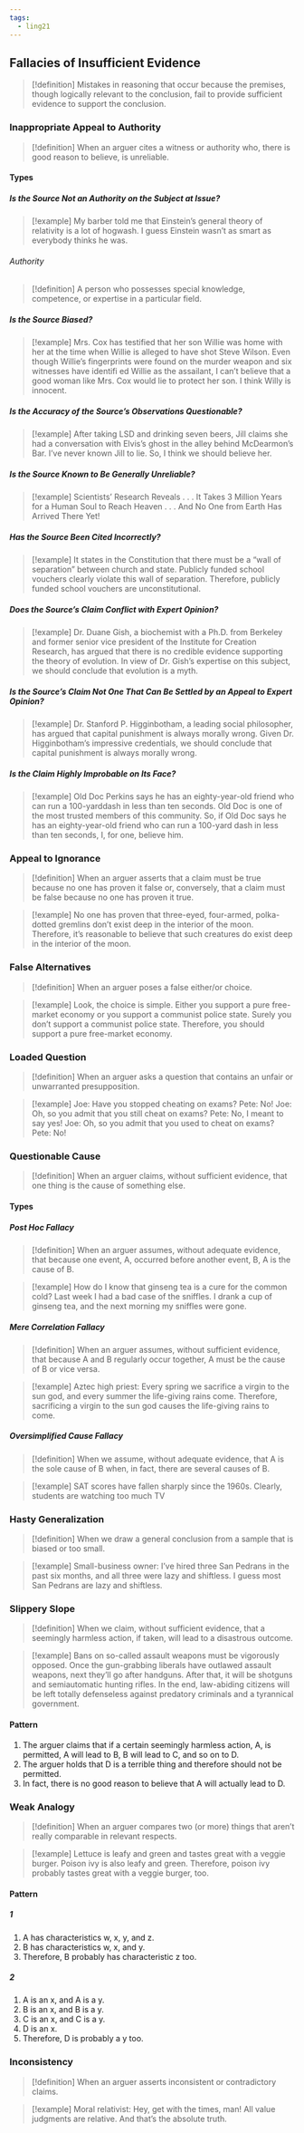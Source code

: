 ```yaml
---
tags:
  - ling21
---
```


## Fallacies of Insufficient Evidence
>[!definition]
>Mistakes in reasoning that occur because the premises, though logically relevant to the conclusion, fail to provide sufficient evidence to support the conclusion.

### Inappropriate Appeal to Authority
>[!definition]
>When an arguer cites a witness or authority who, there is good reason to believe, is unreliable.
#### Types
##### Is the Source Not an Authority on the Subject at Issue?
>[!example]
>My barber told me that Einstein’s general theory of relativity is a lot of hogwash. I guess Einstein wasn’t as smart as everybody thinks he was.
###### Authority
>[!definition]
>A person who possesses special knowledge, competence, or expertise in a particular field.

##### Is the Source Biased?
>[!example]
>Mrs. Cox has testified that her son Willie was home with her at the time when Willie is alleged to have shot Steve Wilson. Even though Willie’s fingerprints were found on the murder weapon and six witnesses have identifi ed Willie as the assailant, I can’t believe that a good woman like Mrs. Cox would lie to protect her son. I think Willy is innocent.
##### Is the Accuracy of the Source’s Observations Questionable?
>[!example]
>After taking LSD and drinking seven beers, Jill claims she had a conversation with Elvis’s ghost in the alley behind McDearmon’s Bar. I’ve never known Jill to lie. So, I think we should believe her.
##### Is the Source Known to Be Generally Unreliable?
>[!example]
>Scientists’ Research Reveals . . . It Takes 3 Million Years for a Human Soul to Reach Heaven . . . And No One from Earth Has Arrived There Yet!
##### Has the Source Been Cited Incorrectly?
>[!example]
>It states in the Constitution that there must be a “wall of separation” between church and state. Publicly funded school vouchers clearly violate this wall of separation. Therefore, publicly funded school vouchers are unconstitutional.
##### Does the Source’s Claim Conflict with Expert Opinion?
>[!example]
>Dr. Duane Gish, a biochemist with a Ph.D. from Berkeley and former senior
>vice president of the Institute for Creation Research, has argued that there is no credible evidence supporting the theory of evolution. In view of Dr. Gish’s expertise on this subject, we should conclude that evolution is a myth.
##### Is the Source’s Claim Not One That Can Be Settled by an Appeal to Expert Opinion?
>[!example]
>Dr. Stanford P. Higginbotham, a leading social philosopher, has argued that capital punishment is always morally wrong. Given Dr. Higginbotham’s impressive credentials, we should conclude that capital punishment is always morally wrong.
##### Is the Claim Highly Improbable on Its Face?
>[!example]
>Old Doc Perkins says he has an eighty-year-old friend who can run a 100-yarddash in less than ten seconds. Old Doc is one of the most trusted members of this community. So, if Old Doc says he has an eighty-year-old friend who can run a 100-yard dash in less than ten seconds, I, for one, believe him.

### Appeal to Ignorance
>[!definition]
>When an arguer asserts that a claim must be true because no one has proven it false or, conversely, that a claim must be false because no one has proven it true.

>[!example]
>No one has proven that three-eyed, four-armed, polka-dotted gremlins don’t exist deep in the interior of the moon. Therefore, it’s reasonable to believe that such creatures do exist deep in the interior of the moon.
### False Alternatives
>[!definition]
>When an arguer poses a false either/or choice.

>[!example]
>Look, the choice is simple. Either you support a pure free-market economy or you support a communist police state. Surely you don’t support a communist police state. Therefore, you should support a pure free-market economy.
### Loaded Question
>[!definition]
>When an arguer asks a question that contains an unfair or unwarranted presupposition.

>[!example]
>Joe: Have you stopped cheating on exams?
>Pete: No!
>Joe: Oh, so you admit that you still cheat on exams?
>Pete: No, I meant to say yes!
>Joe: Oh, so you admit that you used to cheat on exams?
>Pete: No!
### Questionable Cause
>[!definition]
>When an arguer claims, without sufficient evidence, that one thing is the cause of something else.
#### Types
##### Post Hoc Fallacy
>[!definition]
>When an arguer assumes, without adequate evidence, that because one event, A, occurred before another event, B, A is the cause of B.

>[!example]
>How do I know that ginseng tea is a cure for the common cold? Last week I had a bad case of the sniffles. I drank a cup of ginseng tea, and the next morning my sniffles were gone.
##### Mere Correlation Fallacy
>[!definition]
>When an arguer assumes, without sufficient evidence, that because A and B regularly occur together, A must be the cause of B or vice versa.

>[!example]
>Aztec high priest: Every spring we sacrifice a virgin to the sun god, and every summer the life-giving rains come. Therefore, sacrificing a virgin to the sun god causes the life-giving rains to come.
##### Oversimplified Cause Fallacy
>[!definition]
>When we assume, without adequate evidence, that A is the sole cause of B when, in fact, there are several causes of B.

>[!example]
>SAT scores have fallen sharply since the 1960s. Clearly, students are watching too much TV
### Hasty Generalization
>[!definition]
>When we draw a general conclusion from a sample that is biased or too small.

>[!example]
>Small-business owner: I’ve hired three San Pedrans in the past six months, and all three were lazy and shiftless. I guess most San Pedrans are lazy and shiftless.
### Slippery Slope
>[!definition]
>When we claim, without sufficient evidence, that a seemingly harmless action, if taken, will lead to a disastrous outcome.

>[!example]
>Bans on so-called assault weapons must be vigorously opposed. Once the gun-grabbing liberals have outlawed assault weapons, next they’ll go after handguns. After that, it will be shotguns and semiautomatic hunting rifles. In the end, law-abiding citizens will be left totally defenseless against predatory criminals and a tyrannical government.
#### Pattern
1. The arguer claims that if a certain seemingly harmless action, A, is permitted, A will lead to B, B will lead to C, and so on to D.
2. The arguer holds that D is a terrible thing and therefore should not be permitted.
3. In fact, there is no good reason to believe that A will actually lead to D.
### Weak Analogy
>[!definition]
>When an arguer compares two (or more) things that aren’t really comparable in relevant respects.

>[!example]
> Lettuce is leafy and green and tastes great with a veggie burger. Poison ivy is also leafy and green. Therefore, poison ivy probably tastes great with a veggie burger, too.
#### Pattern
##### 1
1. A has characteristics w, x, y, and z.
2. B has characteristics w, x, and y.
3. Therefore, B probably has characteristic z too.
##### 2
1. A is an x, and A is a y.
2. B is an x, and B is a y.
3. C is an x, and C is a y.
4. D is an x.
5. Therefore, D is probably a y too.
### Inconsistency
>[!definition]
>When an arguer asserts inconsistent or contradictory claims.

>[!example]
>Moral relativist: Hey, get with the times, man! All value judgments are relative. And that’s the absolute truth.
